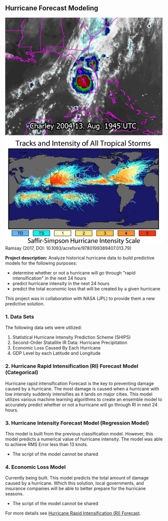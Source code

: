 ## Hurricane Forecast Modeling

<img src="/images/hurricane_charley.JPG?raw=true"/>
<img src="/images/hurricane_track.JPG?raw=true"/>
Ramsay (2017, DOI: 10.1093/acrefore/9780199389407.013.79)

**Project description:** Analyze historical hurricane data to build predictive models for the following purposes:
- determine whether or not a hurricane will go through "rapid intensification" in the next 24 hours
- predict hurricane intensity in the next 24 hours
- predict the total economic loss that will be created by a given hurricane

This project was in collaboration with NASA (JPL) to provide them a new predictive solution.

### 1. Data Sets

The following data sets were utilized:
1. Statistical Hurricane Intensity Prediction Scheme (SHIPS)
2. Second-Order Statallite IR Data: Hurricane Precipitation
3. Economic Loss Caused By Each Hurricane
4. GDP Level by each Latitude and Longitude

### 2. Hurricane Rapid Intensification (RI) Forecast Model (Categorical)

Hurricane rapid intensification Forecast is the key to preventing damage caused by a hurricane. The most damage is caused when a hurricane with low intensity suddenly intensifies as it lands on major cities. This model utilizes various machine learning algorithms to create an ensemble model to accurately predict whether or not a hurricane will go through RI in next 24 hours.


### 3. Hurricane Intensity Forecast Model (Regression Model)

This model is built from the previous classification model. However, this model predicts a numerical value of hurricane intensity. The model was able to achieve RMS Error less than 13 knots.

* The script of the model cannot be shared


### 4. Economic Loss Model

Currently being built. This model predicts the total amount of damage caused by a hurricane. Which this solution, local governments, and insurance companies will be able to better prepare for the hurricane seasons.

* The script of the model cannot be shared

For more details see [Hurricane Rapid Intensification (RI) Forecast](https://github.com/kwonkh0424/Hurricane-Prediction-Model).
